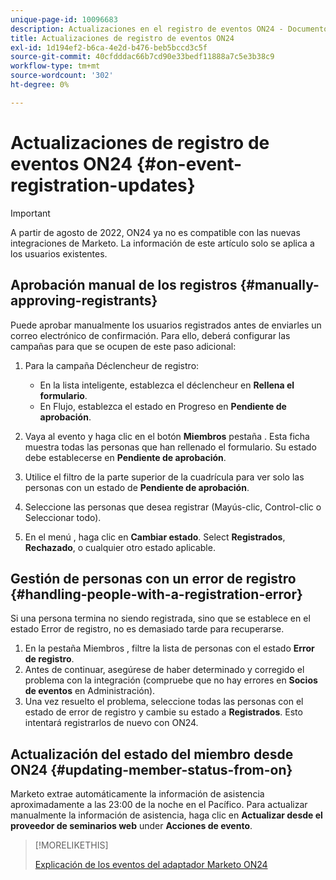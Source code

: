 ```yaml
---
unique-page-id: 10096683
description: Actualizaciones en el registro de eventos ON24 - Documentos de Marketo - Documentación del producto
title: Actualizaciones de registro de eventos ON24
exl-id: 1d194ef2-b6ca-4e2d-b476-beb5bccd3c5f
source-git-commit: 40cfdddac66b7cd90e33bedf11888a7c5e3b38c9
workflow-type: tm+mt
source-wordcount: '302'
ht-degree: 0%

---
```


# Actualizaciones de registro de eventos ON24 {#on-event-registration-updates}

>[!IMPORTANT]
>
>A partir de agosto de 2022, ON24 ya no es compatible con las nuevas integraciones de Marketo. La información de este artículo solo se aplica a los usuarios existentes.

## Aprobación manual de los registros {#manually-approving-registrants}

Puede aprobar manualmente los usuarios registrados antes de enviarles un correo electrónico de confirmación. Para ello, deberá configurar las campañas para que se ocupen de este paso adicional:

1. Para la campaña Déclencheur de registro:

   * En la lista inteligente, establezca el déclencheur en **Rellena el formulario**.
   * En Flujo, establezca el estado en Progreso en **Pendiente de aprobación**.

1. Vaya al evento y haga clic en el botón **Miembros** pestaña . Esta ficha muestra todas las personas que han rellenado el formulario. Su estado debe establecerse en **Pendiente de aprobación**.
1. Utilice el filtro de la parte superior de la cuadrícula para ver solo las personas con un estado de **Pendiente de aprobación**.
1. Seleccione las personas que desea registrar (Mayús-clic, Control-clic o Seleccionar todo).
1. En el menú , haga clic en **Cambiar estado**. Select **Registrados**, **Rechazado**, o cualquier otro estado aplicable.

## Gestión de personas con un error de registro {#handling-people-with-a-registration-error}

Si una persona termina no siendo registrada, sino que se establece en el estado Error de registro, no es demasiado tarde para recuperarse.

1. En la pestaña Miembros , filtre la lista de personas con el estado **Error de registro**.
1. Antes de continuar, asegúrese de haber determinado y corregido el problema con la integración (compruebe que no hay errores en **Socios de eventos** en Administración).
1. Una vez resuelto el problema, seleccione todas las personas con el estado de error de registro y cambie su estado a **Registrados**. Esto intentará registrarlos de nuevo con ON24.

## Actualización del estado del miembro desde ON24 {#updating-member-status-from-on}

Marketo extrae automáticamente la información de asistencia aproximadamente a las 23:00 de la noche en el Pacífico. Para actualizar manualmente la información de asistencia, haga clic en **Actualizar desde el proveedor de seminarios web** under **Acciones de evento**.

>[!MORELIKETHIS]
>
>[Explicación de los eventos del adaptador Marketo ON24](/help/marketo/product-docs/demand-generation/events/create-an-event/create-an-event-with-the-marketo-on24-adapter/understanding-marketo-on24-adapter-events.md)
